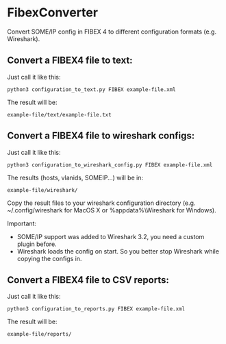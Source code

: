 # FibexConverter
Convert SOME/IP config in FIBEX 4 to different configuration formats (e.g. Wireshark).

## Convert a FIBEX4 file to text:
Just call it like this:
    
    python3 configuration_to_text.py FIBEX example-file.xml

The result will be:
    
    example-file/text/example-file.txt

## Convert a FIBEX4 file to wireshark configs:
Just call it like this:
    
    python3 configuration_to_wireshark_config.py FIBEX example-file.xml

The results (hosts, vlanids, SOMEIP...) will be in:
    
    example-file/wireshark/

Copy the result files to your wireshark configuration directory (e.g. ~/.config/wireshark for MacOS X or %appdata%\Wireshark for Windows).

Important:
* SOME/IP support was added to Wireshark 3.2, you need a custom plugin before.
* Wireshark loads the config on start. So you better stop Wireshark while copying the configs in.

## Convert a FIBEX4 file to CSV reports:
Just call it like this:

    python3 configuration_to_reports.py FIBEX example-file.xml

The result will be:

    example-file/reports/

